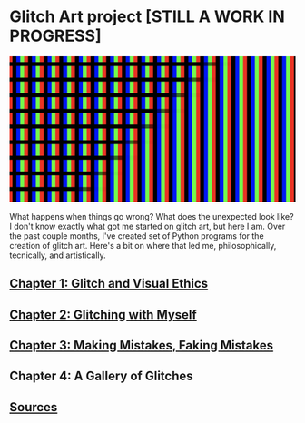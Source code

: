 # Glitch Art project \[STILL A WORK IN PROGRESS\]

![A true glitch](docs/img/trueglitch.png)

What happens when things go wrong? What does the unexpected look like? I don't know exactly what got me started on glitch art, but here I am. Over the past couple months, I've created set of Python programs for the creation of glitch art. Here's a bit on where that led me, philosophically, tecnically, and artistically.

## [Chapter 1: Glitch and Visual Ethics](docs/chapter1.ipynb)

## [Chapter 2: Glitching with Myself](docs/chapter2.ipynb)

## [Chapter 3: Making Mistakes, Faking Mistakes](docs/chapter3.ipynb)

## Chapter 4: A Gallery of Glitches

## [Sources](docs/sources.ipynb)